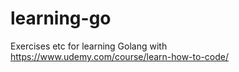 # learning-go
Exercises etc for learning Golang with https://www.udemy.com/course/learn-how-to-code/
